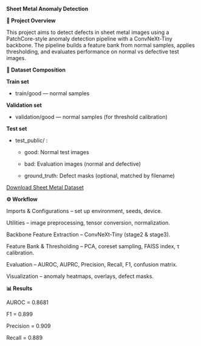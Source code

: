 **Sheet Metal Anomaly Detection**

**📌 Project Overview**

This project aims to detect defects in sheet metal images using a PatchCore-style anomaly detection pipeline with a ConvNeXt-Tiny backbone.
The pipeline builds a feature bank from normal samples, applies thresholding, and evaluates performance on normal vs defective test images.

**📂 Dataset Composition**

**Train set**

- train/good — normal samples

**Validation set**

- validation/good — normal samples (for threshold calibration)

**Test set**
- test_public/ :
    - good: Normal test images
  
    - bad: Evaluation images (normal and defective)
  
    - ground_truth: Defect masks (optional, matched by filename)

[Download Sheet Metal Dataset](https://drive.google.com/file/d/1tIISRI8wKw9y29Q90IK5fWrSc4f6UAeC/view?usp=drive_link)

**⚙️ Workflow**

Imports & Configurations – set up environment, seeds, device.

Utilities – image preprocessing, tensor conversion, normalization.

Backbone Feature Extraction – ConvNeXt-Tiny (stage2 & stage3).

Feature Bank & Thresholding – PCA, coreset sampling, FAISS index, τ calibration.

Evaluation – AUROC, AUPRC, Precision, Recall, F1, confusion matrix.

Visualization – anomaly heatmaps, overlays, defect masks.

**📊 Results**

AUROC = 0.8681

F1 = 0.899

Precision = 0.909

Recall = 0.889
